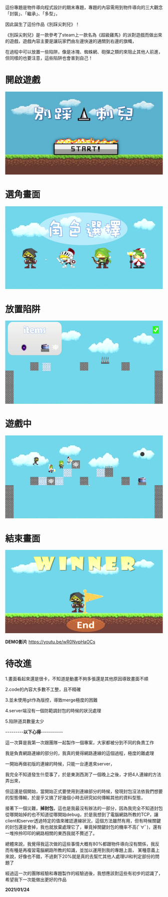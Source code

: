 這份專題是物件導向程式設計的期末專題，專題的內容需用到物件導向的三大觀念「封裝」、「繼承」、「多型」，

因此誕生了這份作品《別踩尖刺兒》！

《別踩尖刺兒》是一款參考了steam上一款名為《超級雞馬》的派對遊戲而做出來的遊戲，遊戲內容主要是讓玩家們由左邊快速的通關到右邊的旗幟，

在過程中可以放置一些陷阱，像是冰塊、蜘蛛網、砲彈之類的來阻止其他人前進，但同樣的也要注意，這些陷阱也會害到自己！

# 開啟遊戲
![GITHUB](https://github.com/czsczsczs2/oop_project/blob/master/OOP_Photo/interface.png)


# 選角畫面
![GITHUB](https://github.com/czsczsczs2/oop_project/blob/master/OOP_Photo/md_images/select.jpg)


# 放置陷阱
![GITHUB](https://github.com/czsczsczs2/oop_project/blob/master/OOP_Photo/md_images/trap.jpg)


# 遊戲中
![GITHUB](https://github.com/czsczsczs2/oop_project/blob/master/OOP_Photo/md_images/gaming.jpg)


# 結束畫面
![GITHUB](https://github.com/czsczsczs2/oop_project/blob/master/OOP_Photo/md_images/victory.jpg)

**DEMO影片**
https://youtu.be/wR0NvpHaOCs


# 待改進
1.畫面看起來還是很卡，不知道是動畫不夠多張還是其他原因導致畫面不順

2.code的內容大多數不工整，且不精確

3.並未使用git作為版控，導致merge極度的困難

4.server端沒有一個防範調封包的時候的狀況處理

5.陷阱道具數量太少

---------**以下心得**-----------

這一次算是我第一次跟團隊一起製作一個專案，大家都被分到不同的負責工作

我是負責網路連線的部分的，我真的覺得網路連線的這個過程，極度的難處理

一開始再做初版的連線的時候，只能一台連進來server，

我完全不知道發生什麼事了，於是東測西測了一個晚上之後，才把4人連線的方法弄出來，

但這還是個開始，當開始正式要使用到連線部分的時候，發現封包沒法依我們想要的型態傳輸，於是乎又搞了好幾個小時去研究如何傳輸其他的資料型態，

接著下一個災難，**掉封包**，這也是我最沒有辦法的一部分，因為我完全不知道封包從哪開始掉的也不知道從哪開始debug，於是我想到了電腦網路所教的TCP，讓client和server透過特定的值來確認連線狀況，這個方法雖然有用，但有時候關鍵的封包還是會掉，我也就放棄處理它了，畢竟掉關鍵封包的機率不高(ﾟ∀ﾟ)，還有一堆拎拎叩叩的網路相關的東西我就不贅述了。

總體來說，我覺得我這次做的這些事情大概有80%都跟物件導向沒有關係，我反而有種是再複習電腦網路所教的知識，並加以運用到我的專題上面，
某種意義上來說，好像也不錯，不過剩下20%就是真的去幫忙其他人處理UI和判定部份的問題了

經過這一次的團隊經驗和專題製作的經驗過後，我想應該對這些有初步的認識了，希望我下一次能做出更好的作品


**2021/01/24**

